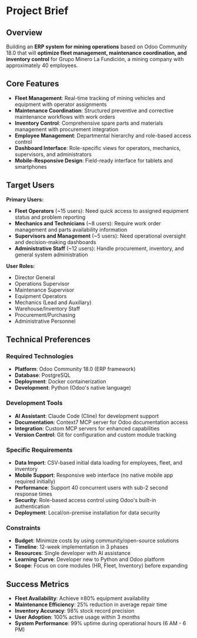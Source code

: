 # Project Brief

## Overview

Building an **ERP system for mining operations** based on Odoo Community 18.0 that will **optimize fleet management, maintenance coordination, and inventory control** for Grupo Minero La Fundición, a mining company with approximately 40 employees.

## Core Features

- **Fleet Management**: Real-time tracking of mining vehicles and equipment with operator assignments
- **Maintenance Coordination**: Structured preventive and corrective maintenance workflows with work orders
- **Inventory Control**: Comprehensive spare parts and materials management with procurement integration
- **Employee Management**: Departmental hierarchy and role-based access control
- **Dashboard Interface**: Role-specific views for operators, mechanics, supervisors, and administrators
- **Mobile-Responsive Design**: Field-ready interface for tablets and smartphones

## Target Users

**Primary Users:**
- **Fleet Operators** (~15 users): Need quick access to assigned equipment status and problem reporting
- **Mechanics and Technicians** (~8 users): Require work order management and parts availability information
- **Supervisors and Management** (~5 users): Need operational oversight and decision-making dashboards
- **Administrative Staff** (~12 users): Handle procurement, inventory, and general system administration

**User Roles:**
- Director General
- Operations Supervisor
- Maintenance Supervisor
- Equipment Operators
- Mechanics (Lead and Auxiliary)
- Warehouse/Inventory Staff
- Procurement/Purchasing
- Administrative Personnel

## Technical Preferences

### Required Technologies
- **Platform**: Odoo Community 18.0 (ERP framework)
- **Database**: PostgreSQL
- **Deployment**: Docker containerization
- **Development**: Python (Odoo's native language)

### Development Tools
- **AI Assistant**: Claude Code (Cline) for development support
- **Documentation**: Context7 MCP server for Odoo documentation access
- **Integration**: Custom MCP servers for enhanced capabilities
- **Version Control**: Git for configuration and custom module tracking

### Specific Requirements
- **Data Import**: CSV-based initial data loading for employees, fleet, and inventory
- **Mobile Support**: Responsive web interface (no native mobile app required initially)
- **Performance**: Support 40 concurrent users with sub-2 second response times
- **Security**: Role-based access control using Odoo's built-in authentication
- **Deployment**: Local/on-premise installation for data security

### Constraints
- **Budget**: Minimize costs by using community/open-source solutions
- **Timeline**: 12-week implementation in 3 phases
- **Resources**: Single developer with AI assistance
- **Learning Curve**: Developer new to Python and Odoo platform
- **Scope**: Focus on core modules (HR, Fleet, Inventory) before expanding

## Success Metrics

- **Fleet Availability**: Achieve ≥80% equipment availability
- **Maintenance Efficiency**: 25% reduction in average repair time
- **Inventory Accuracy**: 98% stock record precision
- **User Adoption**: 100% active usage within 3 months
- **System Performance**: 99% uptime during operational hours (6 AM - 6 PM)
